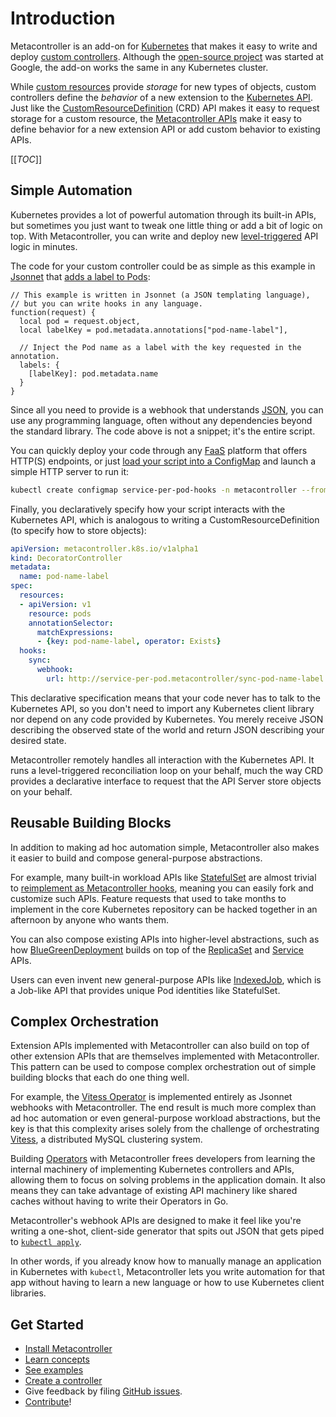 # Introduction

Metacontroller is an add-on for [Kubernetes](https://kubernetes.io/)
that makes it easy to write and deploy [custom controllers](https://kubernetes.io/docs/concepts/api-extension/custom-resources/#custom-controllers).
Although the [open-source project](https://www.github.com/metacontroller/metacontroller) was started at Google,
the add-on works the same in any Kubernetes cluster.

While [custom resources](https://kubernetes.io/docs/concepts/api-extension/custom-resources/)
provide *storage* for new types of objects, custom controllers define the *behavior*
of a new extension to the [Kubernetes API](https://kubernetes.io/docs/concepts/overview/working-with-objects/kubernetes-objects/).
Just like the [CustomResourceDefinition](https://kubernetes.io/docs/tasks/access-kubernetes-api/extend-api-custom-resource-definitions/)
(CRD) API makes it easy to request storage for a custom resource,
the [Metacontroller APIs](./api.md) make it easy to define behavior for a new extension API
or add custom behavior to existing APIs.

[[_TOC_]]

## Simple Automation

Kubernetes provides a lot of powerful automation through its built-in APIs,
but sometimes you just want to tweak one little thing or add a bit of logic on top.
With Metacontroller, you can write and deploy new [level-triggered](https://hackernoon.com/level-triggering-and-reconciliation-in-kubernetes-1f17fe30333d)
API logic in minutes.

The code for your custom controller could be as simple as this example in [Jsonnet](http://jsonnet.org/)
that [adds a label to Pods](https://www.github.com/metacontroller/metacontroller/tree/master/examples/service-per-pod):

```jsonnet
// This example is written in Jsonnet (a JSON templating language),
// but you can write hooks in any language.
function(request) {
  local pod = request.object,
  local labelKey = pod.metadata.annotations["pod-name-label"],

  // Inject the Pod name as a label with the key requested in the annotation.
  labels: {
    [labelKey]: pod.metadata.name
  }
}
```

Since all you need to provide is a webhook that understands [JSON](http://www.json.org/),
you can use any programming language, often without any dependencies beyond the standard library.
The code above is not a snippet; it's the entire script.

You can quickly deploy your code through any [FaaS](https://en.wikipedia.org/wiki/Function_as_a_service)
platform that offers HTTP(S) endpoints, or just [load your script into a ConfigMap](https://www.github.com/metacontroller/metacontroller/tree/master/examples/service-per-pod#deploy-the-decoratorcontrollers)
and launch a simple HTTP server to run it:

```sh
kubectl create configmap service-per-pod-hooks -n metacontroller --from-file=hooks
```

Finally, you declaratively specify how your script interacts with the Kubernetes API,
which is analogous to writing a CustomResourceDefinition (to specify how to store objects):

```yaml
apiVersion: metacontroller.k8s.io/v1alpha1
kind: DecoratorController
metadata:
  name: pod-name-label
spec:
  resources:
  - apiVersion: v1
    resource: pods
    annotationSelector:
      matchExpressions:
      - {key: pod-name-label, operator: Exists}
  hooks:
    sync:
      webhook:
        url: http://service-per-pod.metacontroller/sync-pod-name-label
```

This declarative specification means that your code never has to talk to the Kubernetes API,
so you don't need to import any Kubernetes client library nor depend on any code provided by
Kubernetes.
You merely receive JSON describing the observed state of the world
and return JSON describing your desired state.

Metacontroller remotely handles all interaction with the Kubernetes API.
It runs a level-triggered reconciliation loop on your behalf, much the way
CRD provides a declarative interface to request that the API Server
store objects on your behalf.

## Reusable Building Blocks

In addition to making ad hoc automation simple, Metacontroller also makes it
easier to build and compose general-purpose abstractions.

For example, many built-in workload APIs like [StatefulSet](https://kubernetes.io/docs/concepts/workloads/controllers/statefulset/)
are almost trivial to [reimplement as Metacontroller hooks](https://www.github.com/metacontroller/metacontroller/tree/master/examples/catset),
meaning you can easily fork and customize such APIs.
Feature requests that used to take months to implement in the core Kubernetes
repository can be hacked together in an afternoon by anyone who wants them.

You can also compose existing APIs into higher-level abstractions,
such as how [BlueGreenDeployment](https://www.github.com/metacontroller/metacontroller/tree/master/examples/bluegreen)
builds on top of the [ReplicaSet](https://kubernetes.io/docs/concepts/workloads/controllers/replicaset/)
and [Service](https://kubernetes.io/docs/concepts/services-networking/service/) APIs.

Users can even invent new general-purpose APIs like [IndexedJob](https://www.github.com/metacontroller/metacontroller/tree/master/examples/indexedjob),
which is a Job-like API that provides unique Pod identities like StatefulSet.

## Complex Orchestration

Extension APIs implemented with Metacontroller can also build on top of other
extension APIs that are themselves implemented with Metacontroller.
This pattern can be used to compose complex orchestration out of
simple building blocks that each do one thing well.

For example, the [Vitess Operator](https://www.github.com/metacontroller/metacontroller/tree/master/examples/vitess)
is implemented entirely as Jsonnet webhooks with Metacontroller.
The end result is much more complex than ad hoc automation or even
general-purpose workload abstractions, but the key is that this complexity
arises solely from the challenge of orchestrating [Vitess](https://vitess.io),
a distributed MySQL clustering system.

Building [Operators](https://coreos.com/operators/) with Metacontroller
frees developers from learning the internal machinery of implementing
Kubernetes controllers and APIs, allowing them to focus on solving
problems in the application domain.
It also means they can take advantage of existing API machinery like
shared caches without having to write their Operators in Go.

Metacontroller's webhook APIs are designed to make it feel like you're
writing a one-shot, client-side generator that spits out JSON that gets
piped to [`kubectl apply`](https://kubernetes.io/docs/concepts/cluster-administration/manage-deployment/#kubectl-apply).

In other words, if you already know how to manually manage an application
in Kubernetes with `kubectl`, Metacontroller lets you write automation for
that app without having to learn a new language or how to use Kubernetes
client libraries.

## Get Started

* [Install Metacontroller](./guide/install.md)
* [Learn concepts](./concepts.md)
* [See examples](./examples.md)
* [Create a controller](./guide/create.md)
* Give feedback by filing [GitHub issues](https://www.github.com/metacontroller/metacontroller/issues).
* [Contribute](./contrib.md)!
